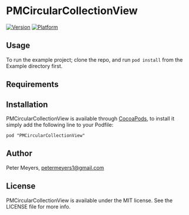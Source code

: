 # PMCircularCollectionView

[![Version](http://cocoapod-badges.herokuapp.com/v/PMCircularCollectionView/badge.png)](http://cocoadocs.org/docsets/PMCircularCollectionView)
[![Platform](http://cocoapod-badges.herokuapp.com/p/PMCircularCollectionView/badge.png)](http://cocoadocs.org/docsets/PMCircularCollectionView)

## Usage

To run the example project; clone the repo, and run `pod install` from the Example directory first.

## Requirements

## Installation

PMCircularCollectionView is available through [CocoaPods](http://cocoapods.org), to install
it simply add the following line to your Podfile:

    pod "PMCircularCollectionView"

## Author

Peter Meyers, petermeyers1@gmail.com

## License

PMCircularCollectionView is available under the MIT license. See the LICENSE file for more info.

